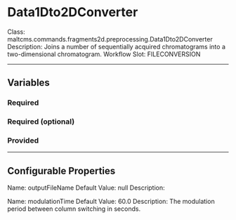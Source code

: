 <h1>Data1Dto2DConverter</h1>
Class: maltcms.commands.fragments2d.preprocessing.Data1Dto2DConverter
Description: Joins a number of sequentially acquired chromatograms into a two-dimensional chromatogram.
Workflow Slot: FILECONVERSION

---

<h2>Variables</h2>
<h3>Required</h3>

<h3>Required (optional)</h3>

<h3>Provided</h3>


---

<h2>Configurable Properties</h2>
Name: outputFileName
Default Value: null
Description: 

Name: modulationTime
Default Value: 60.0
Description: 
The modulation period between column switching in seconds.

